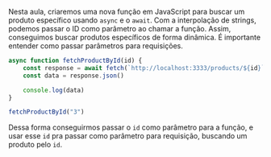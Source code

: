 Nesta aula, criaremos uma nova função em JavaScript para buscar um produto específico usando `async` e o `await`. Com a interpolação de strings, podemos passar o ID como parâmetro ao chamar a função. Assim, conseguimos buscar produtos específicos de forma dinâmica. É importante entender como passar parâmetros para requisições.

```js
async function fetchProductById(id) {
	const response = await fetch(`http://localhost:3333/products/${id}`)
	const data = response.json()

	console.log(data)
}

fetchProductById("3")
```

Dessa forma conseguirmos passar o `id` como parâmetro para a função, e usar esse `id` pra passar como parâmetro para requisição, buscando um produto pelo `id`.